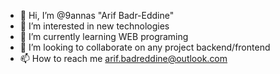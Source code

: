 - 👋 Hi, I’m @9annas "Arif Badr-Eddine"
- 👀 I’m interested in new technologies
- 🌱 I’m currently learning WEB programing
- 💞️ I’m looking to collaborate on any project backend/frontend
- 📫 How to reach me arif.badreddine@outlook.com

<!---
9annas/9annas is a ✨ special ✨ repository because its `README.md` (this file) appears on your GitHub profile.
You can click the Preview link to take a look at your changes.
--->
